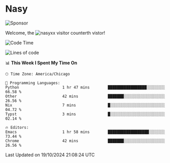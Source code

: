 # Nasy

<!--
<p align="center">
<img height="200" src="https://github-readme-stats.vercel.app/api?username=nasyxx&count_private=true&show_icons=true&theme=dracula&include_all_commits=true"/>
<img height="200" src="https://github-readme-stats.vercel.app/api/top-langs/?username=nasyxx&theme=dracula&hide=html,jupyter+notebook&count_private=true&show_icons=true"/>
</p>

  
----------------
-->

![Sponsor](https://img.shields.io/static/v1.svg?label=Sponsor&message=%E2%9D%A4&logo=GitHub&style=flat&color=pink)
 
Welcome, the ![nasyxx visitor counter](https://count.getloli.com/get/@nasyxx?theme=rule34)th vistor!
 
<!--START_SECTION:waka-->
![Code Time](http://img.shields.io/badge/Code%20Time-4%2C699%20hrs%2016%20mins-blue)

![Lines of code](https://img.shields.io/badge/From%20Hello%20World%20I%27ve%20Written-6.3%20million%20lines%20of%20code-blue)

📊 **This Week I Spent My Time On** 

```text
🕑︎ Time Zone: America/Chicago

💬 Programming Languages: 
Python                   1 hr 47 mins        █████████████████░░░░░░░░   66.58 % 
Other                    42 mins             ███████░░░░░░░░░░░░░░░░░░   26.56 % 
Nix                      7 mins              █░░░░░░░░░░░░░░░░░░░░░░░░   04.72 % 
Typst                    3 mins              █░░░░░░░░░░░░░░░░░░░░░░░░   02.14 % 

🔥 Editors: 
Emacs                    1 hr 58 mins        ██████████████████░░░░░░░   73.44 % 
Chrome                   42 mins             ███████░░░░░░░░░░░░░░░░░░   26.56 % 
```


 Last Updated on 19/10/2024 21:08:24 UTC
<!--END_SECTION:waka-->

<!-- ![visitors](https://visitor-badge.laobi.icu/badge?page_id=nasyxx.nasyxx) -->
